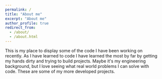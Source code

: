 ```yaml
---
permalink: /
title: "About me"
excerpt: "About me"
author_profile: true
redirect_from: 
  - /about/
  - /about.html
---
```


This is my place to display some of the code I have been working on recently. As I have learned to code I have learned the most by far by getting my hands dirty and trying to build projects. Maybe it's my engineering background, but I love seeing what real world problems I can solve with code. These are some of my more developed projects.
